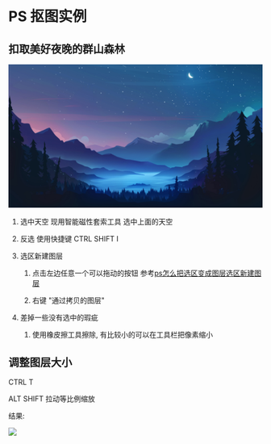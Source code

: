 # PS 抠图实例

## 扣取美好夜晚的群山森林

![](https://raw.githubusercontent.com/HongXiaoHong/images/main/picture/beautiful_night.jpg)



1. 选中天空 现用智能磁性套索工具 选中上面的天空

2. 反选 使用快捷键 CTRL SHIFT I

3. 选区新建图层
   
   1. 点击左边任意一个可以拖动的按钮 参考[ps怎么把选区变成图层选区新建图层](https://www.taoxuemei.com/chuli/ps/547.html)
   
   2. 右键 "通过拷贝的图层"

4. 差掉一些没有选中的瑕疵
   
   1. 使用橡皮擦工具擦除, 有比较小的可以在工具栏把像素缩小

## 调整图层大小

CTRL T

ALT SHIFT 拉动等比例缩放



结果:

![](https://raw.githubusercontent.com/HongXiaoHong/images/main/picture/mountains_in_night.png)


